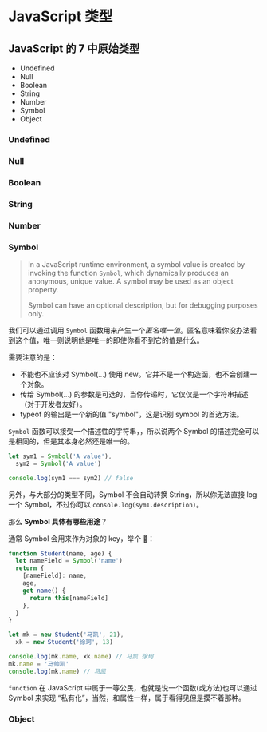 # JavaScript 类型

## JavaScript 的 7 中原始类型

- Undefined
- Null
- Boolean
- String
- Number
- Symbol
- Object

### Undefined

### Null

### Boolean

### String

### Number

### Symbol

> In a JavaScript runtime environment, a symbol value is created by invoking the function `Symbol`, which dynamically produces an anonymous, unique value. A symbol may be used as an object property.
>
> Symbol can have an optional description, but for debugging purposes only.

我们可以通过调用 `Symbol` 函数用来产生一个*匿名唯一值*。匿名意味着你没办法看到这个值，唯一则说明他是唯一的即使你看不到它的值是什么。

需要注意的是：

- 不能也不应该对 Symbol(...) 使用 new。它并不是一个构造函，也不会创建一个对象。
- 传给 Symbol(...) 的参数是可选的，当你传递时，它仅仅是一个字符串描述（对于开发者友好）。
- typeof 的输出是一个新的值 "symbol"，这是识别 symbol 的首选方法。

`Symbol` 函数可以接受一个描述性的字符串，，所以说两个 Symbol 的描述完全可以是相同的，但是其本身必然还是唯一的。

```js
let sym1 = Symbol('A value'),
  sym2 = Symbol('A value')

console.log(sym1 === sym2) // false
```

另外，与大部分的类型不同，Symbol 不会自动转换 String，所以你无法直接 log 一个 Symbol，不过你可以 `console.log(sym1.description)`。

那么 **Symbol 具体有哪些用途**？

通常 Symbol 会用来作为对象的 key，举个 🌰：

```js
function Student(name, age) {
  let nameField = Symbol('name')
  return {
    [nameField]: name,
    age,
    get name() {
      return this[nameField]
    },
  }
}

let mk = new Student('马凯', 21),
  xk = new Student('徐珂', 13)

console.log(mk.name, xk.name) // 马凯 徐珂
mk.name = '马帅凯'
console.log(mk.name) // 马凯
```

`function` 在 JavaScript 中属于一等公民，也就是说一个函数(或方法)也可以通过 Symbol 来实现 “私有化”，当然，和属性一样，属于看得见但是摸不着那种。

### Object
